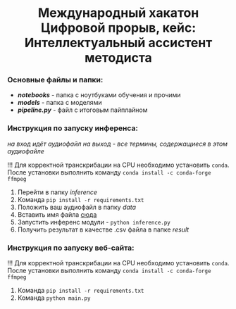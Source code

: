 <h1 align="center">Международный хакатон Цифровой прорыв, кейс: <b>Интеллектуальный ассистент методиста</b></h1>

### Основные файлы и папки:

<ul>
<li><b><i>notebooks</i></b> - папка с ноутбуками обучения и прочими</li>
<li><b><i>models</i></b> - папка с моделями</li>
<li><b><i>pipeline.py</i></b> - файл с итоговым пайплайном</li>
</ul>

### Инструкция по запуску инференса:
<span><i>на вход идёт аудиофайл на выход - все термины, содержащиеся в этом аудиофайле</i></span>

<span>!!! Для корректной транскрибации на CPU необходимо установить `conda`. </span>
<span>После установки выполнить команду `conda install -c conda-forge ffmpeg`</span>

1. Перейти в папку <i>inference</i>
2. Команда `pip install -r requirements.txt`
3. Положить ваш аудиофайл в папку <i>data</i>
4. Вставить имя файла <a href="#">сюда</a>
5. Запустить инференс модули - `python inference.py`
6. Получить результат в качестве .csv файла в папке <i>result</i>

### Инструкция по запуску веб-сайта:

<span>!!! Для корректной транскрибации на CPU необходимо установить `conda`. </span>
<span>После установки выполнить команду `conda install -c conda-forge ffmpeg`</span>

1. Команда `pip install -r requirements.txt`
2. Команда `python main.py`
